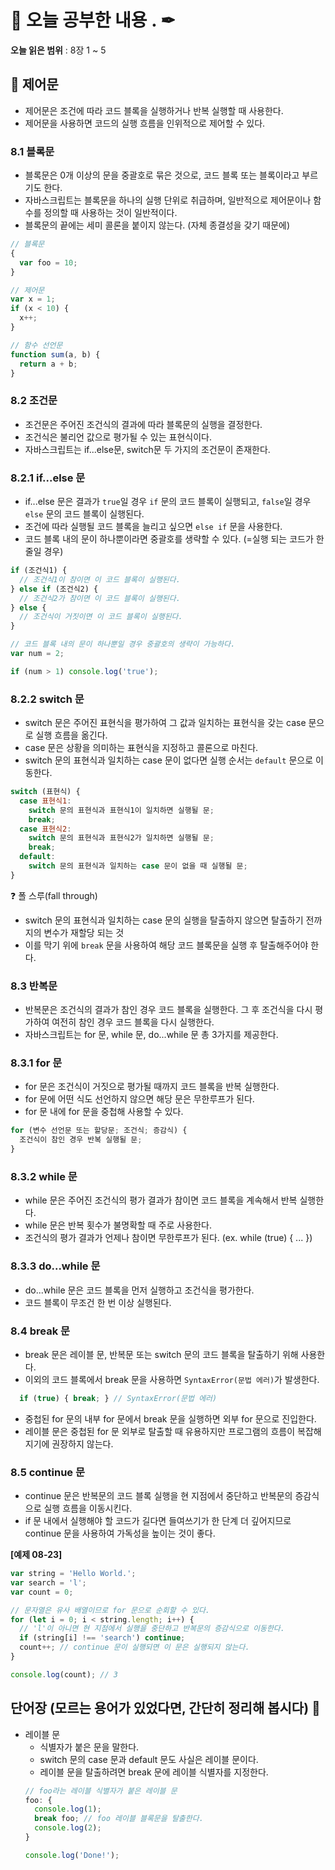 # 📕 오늘 공부한 내용 . ✒

**오늘 읽은 범위** : 8장 1 ~ 5

## 📑 제어문

- 제어문은 조건에 따라 코드 블록을 실행하거나 반복 실행할 때 사용한다.
- 제어문을 사용하면 코드의 실행 흐름을 인위적으로 제어할 수 있다.

### 8.1 블록문

- 블록문은 0개 이상의 문을 중괄호로 묶은 것으로, 코드 블록 또는 블록이라고 부르기도 한다.
- 자바스크립트는 블록문을 하나의 실행 단위로 취급하며, 일반적으로 제어문이나 함수를 정의할 때 사용하는 것이 일반적이다.
- 블록문의 끝에는 세미 콜론을 붙이지 않는다. (자체 종결성을 갖기 때문에)

```javascript
// 블록문
{
  var foo = 10;
}

// 제어문
var x = 1;
if (x < 10) {
  x++;
}

// 함수 선언문
function sum(a, b) {
  return a + b;
}
```

### 8.2 조건문

- 조건문은 주어진 조건식의 결과에 따라 블록문의 실행을 결정한다.
- 조건식은 불리언 값으로 평가될 수 있는 표현식이다.
- 자바스크립트는 if...else문, switch문 두 가지의 조건문이 존재한다.

### 8.2.1 if...else 문

- if...else 문은 결과가 `true`일 경우 `if` 문의 코드 블록이 실행되고, `false`일 경우 `else` 문의 코드 블록이 실행된다.
- 조건에 따라 실행될 코드 블록을 늘리고 싶으면 `else if` 문을 사용한다.
- 코드 블록 내의 문이 하나뿐이라면 중괄호를 생략할 수 있다. (=실행 되는 코드가 한 줄일 경우)

```javascript
if (조건식1) {
  // 조건식1이 참이면 이 코드 블록이 실행된다.
} else if (조건식2) {
  // 조건식2가 참이면 이 코드 블록이 실행된다.
} else {
  // 조건식이 거짓이면 이 코드 블록이 실행된다.
}

// 코드 블록 내의 문이 하나뿐일 경우 중괄호의 생략이 가능하다.
var num = 2;

if (num > 1) console.log('true');
```

### 8.2.2 switch 문

- switch 문은 주어진 표현식을 평가하여 그 값과 일치하는 표현식을 갖는 case 문으로 실행 흐름을 옮긴다.
- case 문은 상황을 의미하는 표현식을 지정하고 콜론으로 마친다.
- switch 문의 표현식과 일치하는 case 문이 없다면 실행 순서는 `default` 문으로 이동한다.

```javascript
switch (표현식) {
  case 표현식1:
    switch 문의 표현식과 표현식1이 일치하면 실행될 문;
    break;
  case 표현식2:
    switch 문의 표현식과 표현식2가 일치하면 실행될 문;
    break;
  default:
    switch 문의 표현식과 일치하는 case 문이 없을 때 실행될 문;
}

```

❓ 폴 스루(fall through)
- switch 문의 표현식과 일치하는 case 문의 실행을 탈출하지 않으면 탈출하기 전까지의 변수가 재할당 되는 것
- 이를 막기 위에 `break` 문을 사용하여 해당 코드 블록문을 실행 후 탈출해주어야 한다.

### 8.3 반복문

- 반복문은 조건식의 결과가 참인 경우 코드 블록을 실행한다. 그 후 조건식을 다시 평가하여 여전히 참인 경우 코드 블록을 다시 실행한다.
- 자바스크립트는 for 문, while 문, do...while 문 총 3가지를 제공한다.

### 8.3.1 for 문

- for 문은 조건식이 거짓으로 평가될 때까지 코드 블록을 반복 실행한다.
- for 문에 어떤 식도 선언하지 않으면 해당 문은 무한루프가 된다.
- for 문 내에 for 문을 중첩해 사용할 수 있다.

```javascript
for (변수 선언문 또는 할당문; 조건식; 증감식) {
  조건식이 참인 경우 반복 실행될 문;
}
```

### 8.3.2 while 문

- while 문은 주어진 조건식의 평가 결과가 참이면 코드 블록을 계속해서 반복 실행한다.
- while 문은 반복 횟수가 불명확할 때 주로 사용한다.
- 조건식의 평가 결과가 언제나 참이면 무한루프가 된다. (ex. while (true) { ... })

### 8.3.3 do...while 문

- do...while 문은 코드 블록을 먼저 실행하고 조건식을 평가한다.
- 코드 블록이 무조건 한 번 이상 실행된다.

### 8.4 break 문

- break 문은 레이블 문, 반복문 또는 switch 문의 코드 블록을 탈출하기 위해 사용한다.
- 이외의 코드 블록에서 break 문을 사용하면 `SyntaxError(문법 에러)`가 발생한다.
```javascript
  if (true) { break; } // SyntaxError(문법 에러)
```
- 중첩된 for 문의 내부 for 문에서 break 문을 실행하면 외부 for 문으로 진입한다.
- 레이블 문은 중첩된 for 문 외부로 탈출할 때 유용하지만 프로그램의 흐름이 복잡해지기에 권장하지 않는다.

### 8.5 continue 문

- continue 문은 반복문의 코드 블록 실행을 현 지점에서 중단하고 반복문의 증감식으로 실행 흐름을 이동시킨다.
- if 문 내에서 실행해야 할 코드가 길다면 들여쓰기가 한 단계 더 깊어지므로 continue 문을 사용하여 가독성을 높이는 것이 좋다.

__[예제 08-23]__

```javascript
var string = 'Hello World.';
var search = 'l';
var count = 0;

// 문자열은 유사 배열이므로 for 문으로 순회할 수 있다.
for (let i = 0; i < string.length; i++) {
  // 'l'이 아니면 현 지점에서 실행을 중단하고 반복문의 증감식으로 이동한다.
  if (string[i] !== 'search') continue;
  count++; // continue 문이 실행되면 이 문은 실행되지 않는다.
}

console.log(count); // 3
```


## 단어장 (모르는 용어가 있었다면, 간단히 정리해 봅시다) 🔖

- 레이블 문
  - 식별자가 붙은 문을 말한다.
  - switch 문의 case 문과 default 문도 사실은 레이블 문이다.
  - 레이블 문을 탈출하려면 break 문에 레이블 식별자를 지정한다.
  ```javascript
  // foo라는 레이블 식별자가 붙은 레이블 문
  foo: {
    console.log(1);
    break foo; // foo 레이블 블록문을 탈출한다.
    console.log(2);
  }
  
  console.log('Done!');
  
  
  ``` 
